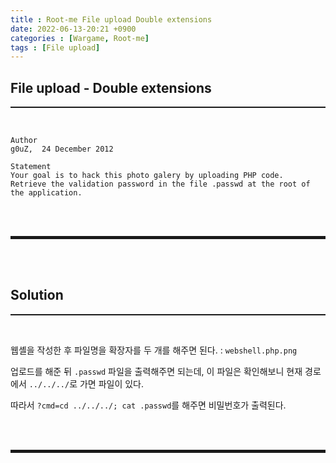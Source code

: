 ```yaml
---
title : Root-me File upload Double extensions
date: 2022-06-13-20:21 +0900
categories : [Wargame, Root-me]
tags : [File upload]
---
```


## File upload - Double extensions
<hr style="border-top: 1px solid;"><br>

```
Author
g0uZ,  24 December 2012

Statement
Your goal is to hack this photo galery by uploading PHP code.
Retrieve the validation password in the file .passwd at the root of the application.
```

<br><br>
<hr style="border: 2px solid;">
<br><br>

## Solution
<hr style="border-top: 1px solid;"><br>

웹셸을 작성한 후 파일명을 확장자를 두 개를 해주면 된다. 
: ```webshell.php.png```

업로드를 해준 뒤 ```.passwd``` 파일을 출력해주면 되는데, 이 파일은 확인해보니 현재 경로에서 ```../../../```로 가면 파일이 있다.

따라서 ```?cmd=cd ../../../; cat .passwd```를 해주면 비밀번호가 출력된다.

<br><br>
<hr style="border: 2px solid;">
<br><br>
